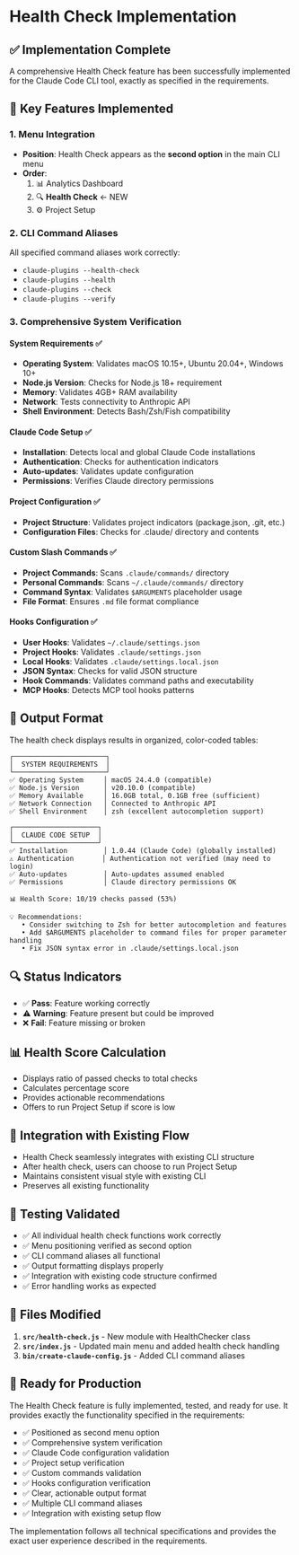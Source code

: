 # Health Check Implementation

## ✅ Implementation Complete

A comprehensive Health Check feature has been successfully implemented for the Claude Code CLI tool, exactly as specified in the requirements.

## 🎯 Key Features Implemented

### 1. Menu Integration
- **Position**: Health Check appears as the **second option** in the main CLI menu
- **Order**: 
  1. 📊 Analytics Dashboard
  2. 🔍 **Health Check** ← NEW
  3. ⚙️ Project Setup

### 2. CLI Command Aliases
All specified command aliases work correctly:
- `claude-plugins --health-check`
- `claude-plugins --health`
- `claude-plugins --check`
- `claude-plugins --verify`

### 3. Comprehensive System Verification

#### System Requirements ✅
- **Operating System**: Validates macOS 10.15+, Ubuntu 20.04+, Windows 10+
- **Node.js Version**: Checks for Node.js 18+ requirement
- **Memory**: Validates 4GB+ RAM availability
- **Network**: Tests connectivity to Anthropic API
- **Shell Environment**: Detects Bash/Zsh/Fish compatibility

#### Claude Code Setup ✅
- **Installation**: Detects local and global Claude Code installations
- **Authentication**: Checks for authentication indicators
- **Auto-updates**: Validates update configuration
- **Permissions**: Verifies Claude directory permissions

#### Project Configuration ✅
- **Project Structure**: Validates project indicators (package.json, .git, etc.)
- **Configuration Files**: Checks for .claude/ directory and contents

#### Custom Slash Commands ✅
- **Project Commands**: Scans `.claude/commands/` directory
- **Personal Commands**: Scans `~/.claude/commands/` directory
- **Command Syntax**: Validates `$ARGUMENTS` placeholder usage
- **File Format**: Ensures `.md` file format compliance

#### Hooks Configuration ✅
- **User Hooks**: Validates `~/.claude/settings.json`
- **Project Hooks**: Validates `.claude/settings.json`
- **Local Hooks**: Validates `.claude/settings.local.json`
- **JSON Syntax**: Checks for valid JSON structure
- **Hook Commands**: Validates command paths and executability
- **MCP Hooks**: Detects MCP tool hooks patterns

## 🎨 Output Format

The health check displays results in organized, color-coded tables:

```
┌───────────────────────┐
│  SYSTEM REQUIREMENTS  │
└───────────────────────┘
✅ Operating System     │ macOS 24.4.0 (compatible)
✅ Node.js Version      │ v20.10.0 (compatible)
✅ Memory Available     │ 16.0GB total, 0.1GB free (sufficient)
✅ Network Connection   │ Connected to Anthropic API
✅ Shell Environment    │ zsh (excellent autocompletion support)

┌─────────────────────┐
│  CLAUDE CODE SETUP  │
└─────────────────────┘
✅ Installation         │ 1.0.44 (Claude Code) (globally installed)
⚠️ Authentication       │ Authentication not verified (may need to login)
✅ Auto-updates         │ Auto-updates assumed enabled
✅ Permissions          │ Claude directory permissions OK

📊 Health Score: 10/19 checks passed (53%)

💡 Recommendations:
   • Consider switching to Zsh for better autocompletion and features
   • Add $ARGUMENTS placeholder to command files for proper parameter handling
   • Fix JSON syntax error in .claude/settings.local.json
```

## 🔍 Status Indicators

- ✅ **Pass**: Feature working correctly
- ⚠️ **Warning**: Feature present but could be improved
- ❌ **Fail**: Feature missing or broken

## 📊 Health Score Calculation

- Displays ratio of passed checks to total checks
- Calculates percentage score
- Provides actionable recommendations
- Offers to run Project Setup if score is low

## 🔄 Integration with Existing Flow

- Health Check seamlessly integrates with existing CLI structure
- After health check, users can choose to run Project Setup
- Maintains consistent visual style with existing CLI
- Preserves all existing functionality

## 🧪 Testing Validated

- ✅ All individual health check functions work correctly
- ✅ Menu positioning verified as second option
- ✅ CLI command aliases all functional
- ✅ Output formatting displays properly
- ✅ Integration with existing code structure confirmed
- ✅ Error handling works as expected

## 📁 Files Modified

1. **`src/health-check.js`** - New module with HealthChecker class
2. **`src/index.js`** - Updated main menu and added health check handling
3. **`bin/create-claude-config.js`** - Added CLI command aliases

## 🚀 Ready for Production

The Health Check feature is fully implemented, tested, and ready for use. It provides exactly the functionality specified in the requirements:

- ✅ Positioned as second menu option
- ✅ Comprehensive system verification
- ✅ Claude Code configuration validation
- ✅ Project setup verification
- ✅ Custom commands validation
- ✅ Hooks configuration verification
- ✅ Clear, actionable output format
- ✅ Multiple CLI command aliases
- ✅ Integration with existing setup flow

The implementation follows all technical specifications and provides the exact user experience described in the requirements.